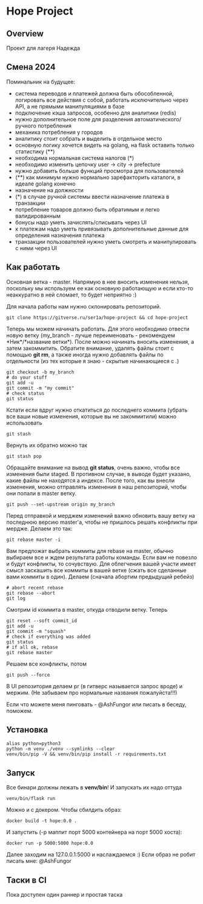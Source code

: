 # Hope Project
## Overview

Проект для лагеря Надежда

## Смена 2024

Поминальник на будущее:

- система переводов и платежей должна быть обособленной, логировать
  все действия с собой, работать исключительно через API, а не прямыми манипуляциями в базе
- подключение кэша запросов, особенно для аналитики (redis)
- нужно дополнительное поле для разделения автоматического/ручного потребления
- механика потребления у городов
- аналитику стоит собрать и выделить в отдельное место
- основную логику хочется видеть на golang, на flask оставить только статистику (**)
- необходима нормальная система налогов (*)
- необходимо изменить цепочку user -> city -> prefecture
- нужно добавить больше функций просмотра для пользователей
- (**) как минимум нужно нормально зарефакторить каталоги, в идеале golang конечно
- назначение на должности
- (*) в случае ручной системы ввести назначение платежа в транзакции
- потребление товаров должно быть обратимым и легко валидированным
- бонусы надо уметь зачислять/списывать через UI
- к платежам надо уметь привязывать дополнительные данные для определения назначения
  платежа
- транзакции пользователей нужно уметь смотреть и манипулировать с ними через UI

## Как работать

Основная ветка - master. Напрямую в нее вносить изменения нельзя, поскольку мы используем ее
как основную работающую и если кто-то неаккуратно в ней сломает, то будет неприятно :)

Для начала работы нам нужно склонировать репозиторий.

```
git clone https://gitverse.ru/ser1a/hope-project && cd hope-project
```

Теперь мы можем начинать работать. Для этого необходимо отвести новую ветку (my_branch - лучше переименовать - рекомендуем \*Ник\*/\*название ветки\*).
После можно начинать вносить изменения, а затем закоммитить. Обратите внимание, удалять файлы стоит с помощью
**git rm**, а также иногда нужно добавлять файлы по отдельности (из тех которые я знаю - скрытые начинающиеся с .)

```
git checkout -b my_branch
# do your stuff
git add -u
git commit -m "my commit"
# check status
git status
```

Кстати если вдруг нужно откатиться до последнего коммита (убрать все ваши новые изменения, которые вы не закоммитили)
можно использовать

```
git stash
```

Вернуть их обратно можно так

```
git stash pop
```

Обращайте внимание на вывод **git status**, очень важно, чтобы все изменения были staged. В противном случае,
в выводе будет указано, какие файлы не находятся а индексе. После того, как вы внесли изменения, можно отправлять
изменения в наш репозиторий, чтобы они попали в master ветку.

```
git push --set-upstream origin my_branch
```

Перед отправкой и мерджем изменений важно обновить вашу ветку на последнюю версию master'а, чтобы
не пришлось решать конфликты при мердже. Делаем это так:

```
git rebase master -i
```

Вам предложат выбрать коммиты для rebase на master, обычно выбираем все и ждем результата работы команды.
Если вам не повезло и будут конфликты, то сочувствую. Для облегчения вашей участи имеет смысл заскашить все коммиты в вашей
ветке (сжать все сделанные вами коммиты в один). Делаем (сначала абортим предыдущий ребейз)

```
# abort recent rebase
git rebase --abort
git log
```

Смотрим id коммита в master, откуда отводили ветку. Теперь

```
git reset --soft commit_id
git add -u
git commit -m "squash"
# check if everything was added
git status
# if all ok, rebase
git rebase master
```

Решаем все конфликты, потом

```
git push --force
```

В UI репозитория делаем pr (в гитверс называется запрос вроде) и мержим. (Не забываем про нормальные названия пожалуйста!!!)

Если что можете меня пинговать - @AshFungor или писать в беседу, поможем.

## Установка

```
alias python=python3
python -m venv ./venv --symlinks --clear
venv/bin/pip -V && venv/bin/pip install -r requirements.txt
```

## Запуск

Все бинари должны лежать в **venv/bin**! И запускать их надо оттуда

```
venv/bin/flask run
```

Можно и с докером. Чтобы сбилдить образ:

```
docker build -t hope:0.0 .
```

И запустить (-p маппит порт 5000 контейнера на порт 5000 хоста):

```
docker run -p 5000:5000 hope:0.0
```

Далее заходим на 127.0.0.1:5000 и наслаждаемся :)
Если образ не робит писать мне: @AshFungor

## Таски в CI

Пока доступен один раннер и простая таска